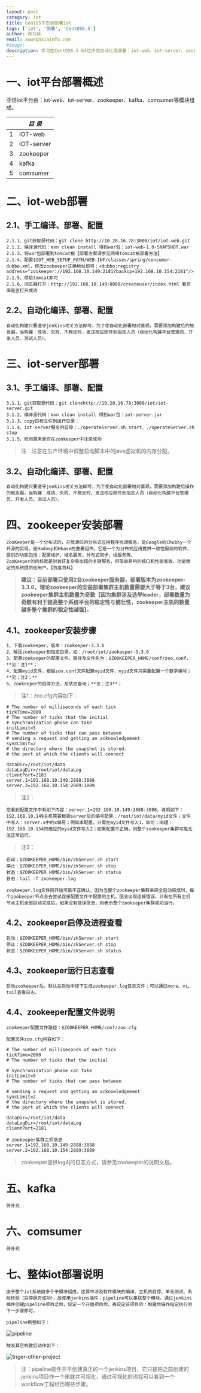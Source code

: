 ```yaml
---
layout: post
category: iot
title: CentOS下安装部署iot
tags: ['iot', '部署', 'CentOS6.5']
author: 徐万年
email: xuwn@asiainfo.com
#image:
description: 学习在CentOS6.5 64位环境自动化境部署：iot-web、iot-server、zookeeper
---
```


# 一、iot平台部署概述
亚信iot平台由：iot-web、iot-server、zookeeper、kafka、comsumer等模块组成。

|  |  *目 录* |
| --- | --- |
| 1 | IOT-web |
| 2 | IOT-server |
| 3 | zookeeper 	|
| 4 | kafka |
| 5 | comsumer |


# 二、iot-web部署

## 2.1、手工编译、部署、配置

	2.1.1、git获取源代码：git clone http://10.20.16.78:3000/iot/iot-web.git
	2.1.2、编译源代码：mvn clean install 得到war包：iot-web-1.0-SNAPSHOT.war
	2.1.3、将war包部署到tomcat根【部署方案请参见网络tomcat根部署方法】
	2.1.4、配置$IOT_WEB_SETUP_PATH/WEB-INF/classes/spring/consumer-dubbo.xml，修改zookeeper正确地址即可：<dubbo:registry address="zookeeper://192.168.10.149:2181?backup=192.168.10.154:2181"/>
	2.1.5、停启tomcat即可
	2.1.6、浏览器打开：http://192.168.10.149:8080/createuser/index.html 看页面是否打开成功
	
## 2.2、自动化编译、部署、配置
	自动化构建只要遵守jenkins相关方法即可，为了使自动化部署相对直观，需要添加构建后的触发器，当构建：成功、失败、不稳定时，发送相应邮件到指定人员（自动化构建平台管理员、开发人员、测试人员）。
	
# 三、iot-server部署

## 3.1、手工编译、部署、配置

	3.1.1、git获取源代码：git clonehttp://10.20.16.78:3000/iot/iot-server.git
	3.1.2、编译源代码：mvn clean install 得到war包：iot-server.jar
	3.1.3、copy目标文件到运行目录：
	3.1.4、iot-server服务的启停：./operateServer.sh start、./operateServer.sh stop
	3.1.5、检测服务是否在zookeeper中注册成功
	
>注：注意在生产环境中调整启动脚本中的java虚拟机的内存分配。

## 3.2、自动化编译、部署、配置

	自动化构建只要遵守jenkins相关方法即可，为了使自动化部署相对直观，需要添加构建后操作的触发器，当构建：成功、失败、不稳定时，发送相应邮件到指定人员（自动化构建平台管理员、开发人员、测试人员）。
	

# 四、zookeeper安装部署

	ZooKeeper是一个分布式的，开放源码的分布式应用程序协调服务，是Google的Chubby一个开源的实现，是Hadoop和Hbase的重要组件。它是一个为分布式应用提供一致性服务的软件，提供的功能包括：配置维护、域名服务、分布式同步、组服务等。
	ZooKeeper的目标就是封装好复杂易出错的关键服务，将简单易用的接口和性能高效、功能稳定的系统提供给用户。【百度百科】


>**建议：目前部署只使用2台zookeeper服务器，部署版本为zookeeper-3.3.6，理论zookeeper的安装部署集群主机数量需要大于等于3台，建议zookeeper集群主机数量为奇数【因为集群涉及选举leader，部署数量为奇数有利于提高整个系统平台的稳定性与健壮性，zookeeper主机的数量越多整个集群的稳定性越强】。**

## 4.1、zookeeper安装步骤

	1、下载zookeeper，版本：zookeeper-3.3.6
	2、解压zookeeper到指定目录，如：/root/iot/zookeeper-3.3.6
	3、配置zookeeper的配置文件，路径及文件名为：$ZOOKEEPER_HOME/conf/zoo.conf，**见：注1**；
	4、配置myid文件，根据zoo.conf文件配置myid文件，myid文件只需要配置一个数字编号；**见：注2；**
	5、zookeeper的启停方法、及状态查询；**见：注3**；


>注1：zoo.cfg内容如下：

	# The number of milliseconds of each tick
	tickTime=2000
	# The number of ticks that the initial
	# synchronization phase can take
	initLimit=5
	# The number of ticks that can pass between
	# sending a request and getting an acknowledgement
	syncLimit=2
	# the directory where the snapshot is stored.
	# the port at which the clients will connect

	dataDir=/root/iot/data
	dataLogDir=/root/iot/dataLog
	clientPort=2181
	server.1=192.168.10.149:2888:3888
	server.2=192.168.10.154:2889:3889
	
>注2：

	您看到配置文件中有如下内容：server.1=192.168.10.149:2888:3888，说明如下：192.168.10.149主机需要根据server后的编号配置：/root/iot/data/myid文件；文件中写入：server.x中的x编号；例如本配置，只需在myid文件写入1，即可；同理：192.168.10.154的相应的myid文件写入2；如果配置不正确，则整个zookeeper集群可能无法正常运行。

>注3：	

	启动：$ZOOKEEPER_HOME/bin/zkServer.sh start
	停止：$ZOOKEEPER_HOME/bin/zkServer.sh stop
	状态：$ZOOKEEPER_HOME/bin/zkServer.sh status
	日志：tail -f zookeeper.log
	
	zookeeper.log文件刚开始可能不正确认，因为当整个zookeeper集群未完全启动完成时，每个zookeeper节点会去尝试连接配置文件中配置的主机，固会出现连接错误，只有在所有主机节点主机全部启动完成后，如果没有错误信息，则表示整个zookeeper集群成功运行。


## 4.2、zookeeper启停及进程查看
	启动：$ZOOKEEPER_HOME/bin/zkServer.sh start
	停止：$ZOOKEEPER_HOME/bin/zkServer.sh stop
	状态：$ZOOKEEPER_HOME/bin/zkServer.sh status

## 4.3、zookeeper运行日志查看
	启动zookeeper后，默认在启动中径下生成zookeeper.log日志文件；可以通过more、vi、tail查看日志。

## 4.4、zookeeper配置文件说明
	zookeeper配置文件路径：$ZOOKEEPER_HOME/conf/zoo.cfg

	配置文件zoo.cfg内容如下：

	# The number of milliseconds of each tick
	tickTime=2000
	# The number of ticks that the initial
	
	# synchronization phase can take
	initLimit=5
	# The number of ticks that can pass between
	
	# sending a request and getting an acknowledgement
	syncLimit=2
	# the directory where the snapshot is stored.
	# the port at which the clients will connect

	dataDir=/root/iot/data
	dataLogDir=/root/iot/dataLog
	clientPort=2181
	
	# zookeeper集群主机信息
	server.1=192.168.10.149:2888:3888
	server.2=192.168.10.154:2889:3889

>zookeeper提供log4j的日志方式，请参见zookeeper的说明文档。

# 五、kafka
	
	待补充

# 六、comsumer

	待补充
	
# 七、整体iot部署说明
	由于整个iot系统由多个子模块组成，这其中涉及软件模块的编译、主机的启停、单元测试、系统检验（启停是否成功），故使用jenkins插件：pipeline可以串联整个模块。通过jenkins插件创建pipeline项目之后，设定一个开始项目后，再设定该项目的：构建后操作指定执行的下一步骤即可。
	
	pipeline例程如下：
	 
![pipeline](/images/pipeline-flow.jpg)

	触发其它构建后动作如下：
	
![triger-other-project](/images/triger-other-project.jpg)

>注：pipeline插件并不创建真正的一个jenkins项目，它只是把之前创建的jenkins项目作一个串联并可视化，通过可视化的流程可以看到一个workflow工程经历哪些步骤。